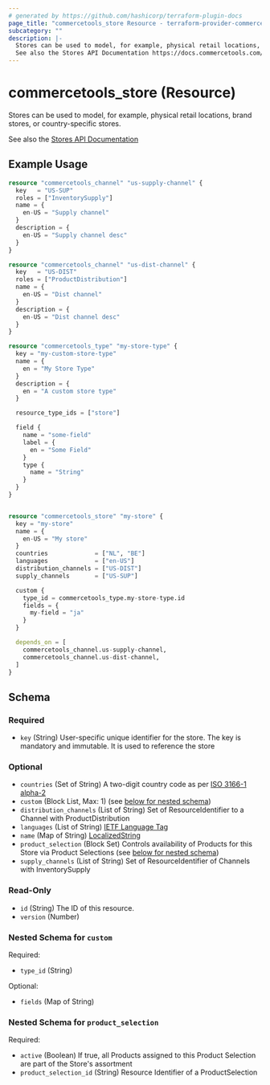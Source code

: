 ```yaml
---
# generated by https://github.com/hashicorp/terraform-plugin-docs
page_title: "commercetools_store Resource - terraform-provider-commercetools"
subcategory: ""
description: |-
  Stores can be used to model, for example, physical retail locations, brand stores, or country-specific stores.
  See also the Stores API Documentation https://docs.commercetools.com/api/projects/stores
---
```


# commercetools_store (Resource)

Stores can be used to model, for example, physical retail locations, brand stores, or country-specific stores.

See also the [Stores API Documentation](https://docs.commercetools.com/api/projects/stores)

## Example Usage

```terraform
resource "commercetools_channel" "us-supply-channel" {
  key   = "US-SUP"
  roles = ["InventorySupply"]
  name = {
    en-US = "Supply channel"
  }
  description = {
    en-US = "Supply channel desc"
  }
}

resource "commercetools_channel" "us-dist-channel" {
  key   = "US-DIST"
  roles = ["ProductDistribution"]
  name = {
    en-US = "Dist channel"
  }
  description = {
    en-US = "Dist channel desc"
  }
}

resource "commercetools_type" "my-store-type" {
  key = "my-custom-store-type"
  name = {
    en = "My Store Type"
  }
  description = {
    en = "A custom store type"
  }

  resource_type_ids = ["store"]

  field {
    name = "some-field"
    label = {
      en = "Some Field"
    }
    type {
      name = "String"
    }
  }
}


resource "commercetools_store" "my-store" {
  key = "my-store"
  name = {
    en-US = "My store"
  }
  countries             = ["NL", "BE"]
  languages             = ["en-US"]
  distribution_channels = ["US-DIST"]
  supply_channels       = ["US-SUP"]

  custom {
    type_id = commercetools_type.my-store-type.id
    fields = {
      my-field = "ja"
    }
  }

  depends_on = [
    commercetools_channel.us-supply-channel,
    commercetools_channel.us-dist-channel,
  ]
}
```

<!-- schema generated by tfplugindocs -->
## Schema

### Required

- `key` (String) User-specific unique identifier for the store. The key is mandatory and immutable. It is used to reference the store

### Optional

- `countries` (Set of String) A two-digit country code as per [ISO 3166-1 alpha-2](https://en.wikipedia.org/wiki/ISO_3166-1_alpha-2)
- `custom` (Block List, Max: 1) (see [below for nested schema](#nestedblock--custom))
- `distribution_channels` (List of String) Set of ResourceIdentifier to a Channel with ProductDistribution
- `languages` (List of String) [IETF Language Tag](https://en.wikipedia.org/wiki/IETF_language_tag)
- `name` (Map of String) [LocalizedString](https://docs.commercetools.com/api/types#localizedstring)
- `product_selection` (Block Set) Controls availability of Products for this Store via Product Selections (see [below for nested schema](#nestedblock--product_selection))
- `supply_channels` (List of String) Set of ResourceIdentifier of Channels with InventorySupply

### Read-Only

- `id` (String) The ID of this resource.
- `version` (Number)

<a id="nestedblock--custom"></a>
### Nested Schema for `custom`

Required:

- `type_id` (String)

Optional:

- `fields` (Map of String)


<a id="nestedblock--product_selection"></a>
### Nested Schema for `product_selection`

Required:

- `active` (Boolean) If true, all Products assigned to this Product Selection are part of the Store's assortment
- `product_selection_id` (String) Resource Identifier of a ProductSelection

